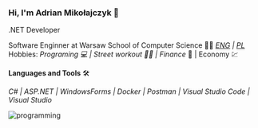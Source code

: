 ### Hi, I'm Adrian Mikołajczyk 👋
.NET Developer

Software Enginner at Warsaw School of Computer Science :man_student: _[ENG](https://wscs.eu) | [PL](https://wwsi.edu.pl/)_  
Hobbies: _Programing :computer: | Street workout :man_cartwheeling: | Finance_  :money_with_wings: | Economy :chart:  

**Languages and Tools** :hammer_and_wrench:   

_C# | ASP.NET | WindowsForms | Docker | Postman | Visual Studio Code | Visual Studio_

![programming](https://user-images.githubusercontent.com/53557466/123773133-b9f98e80-d8cc-11eb-9392-f66a11afb8d4.gif)
<!--
**adimiko/adimiko** is a ✨ _special_ ✨ repository because its `README.md` (this file) appears on your GitHub profile.

Here are some ideas to get you started:

- 🔭 I’m currently working on ...
- 🌱 I’m currently learning ...
- 👯 I’m looking to collaborate on ...
- 🤔 I’m looking for help with ...
- 💬 Ask me about ...
- 📫 How to reach me: ...
- 😄 Pronouns: ...
- ⚡ Fun fact: ...
-->
